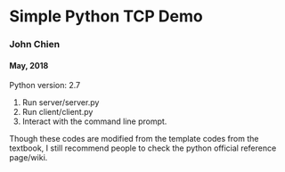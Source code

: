 # Simple Python TCP Demo
### John Chien
#### May, 2018

Python version: 2.7

1. Run server/server.py
2. Run client/client.py
3. Interact with the command line prompt.

Though these codes are modified from the template codes from the textbook, I still recommend people to check the python official reference page/wiki.

